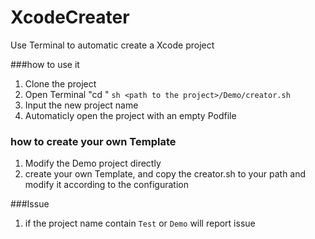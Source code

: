 # XcodeCreater
Use Terminal to automatic create a Xcode project

###how to use it 
1. Clone the project 
2. Open Terminal "cd <the path you want to >" `sh <path to the project>/Demo/creator.sh`
3. Input the new project name 
4. Automaticly open the project with an empty Podfile 

### how to create your own Template
1. Modify the Demo project directly
2. create your own Template, and copy the creator.sh to your path and modify it according to the configuration


###Issue 
1. if the project name contain `Test` or `Demo` will report issue 
